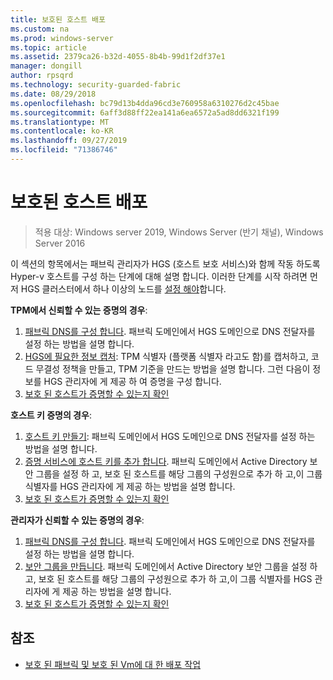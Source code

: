 ```yaml
---
title: 보호된 호스트 배포
ms.custom: na
ms.prod: windows-server
ms.topic: article
ms.assetid: 2379ca26-b32d-4055-8b4b-99d1f2df37e1
manager: dongill
author: rpsqrd
ms.technology: security-guarded-fabric
ms.date: 08/29/2018
ms.openlocfilehash: bc79d13b4dda96cd3e760958a6310276d2c45bae
ms.sourcegitcommit: 6aff3d88ff22ea141a6ea6572a5ad8dd6321f199
ms.translationtype: MT
ms.contentlocale: ko-KR
ms.lasthandoff: 09/27/2019
ms.locfileid: "71386746"
---
```

# <a name="deploy-guarded-hosts"></a>보호된 호스트 배포

>적용 대상: Windows server 2019, Windows Server (반기 채널), Windows Server 2016

이 섹션의 항목에서는 패브릭 관리자가 HGS (호스트 보호 서비스)와 함께 작동 하도록 Hyper-v 호스트를 구성 하는 단계에 대해 설명 합니다. 이러한 단계를 시작 하려면 먼저 HGS 클러스터에서 하나 이상의 노드를 [설정 해야](guarded-fabric-setting-up-the-host-guardian-service-hgs.md)합니다.

**TPM에서 신뢰할 수 있는 증명의 경우**:
1. [패브릭 DNS를 구성 합니다](guarded-fabric-configuring-fabric-dns.md). 패브릭 도메인에서 HGS 도메인으로 DNS 전달자를 설정 하는 방법을 설명 합니다.
2. [HGS에 필요한 정보 캡처](guarded-fabric-tpm-trusted-attestation-capturing-hardware.md): TPM 식별자 (플랫폼 식별자 라고도 함)를 캡처하고, 코드 무결성 정책을 만들고, TPM 기준을 만드는 방법을 설명 합니다. 그런 다음이 정보를 HGS 관리자에 게 제공 하 여 증명을 구성 합니다.
3. [보호 된 호스트가 증명할 수 있는지 확인](guarded-fabric-confirm-hosts-can-attest-successfully.md)

**호스트 키 증명의 경우**:
1. [호스트 키 만들기](guarded-fabric-create-host-key.md#create-a-host-key): 패브릭 도메인에서 HGS 도메인으로 DNS 전달자를 설정 하는 방법을 설명 합니다.
2. [증명 서비스에 호스트 키를 추가 합니다](guarded-fabric-create-host-key.md#add-the-host-key-to-the-attestation-service). 패브릭 도메인에서 Active Directory 보안 그룹을 설정 하 고, 보호 된 호스트를 해당 그룹의 구성원으로 추가 하 고,이 그룹 식별자를 HGS 관리자에 게 제공 하는 방법을 설명 합니다. 
3. [보호 된 호스트가 증명할 수 있는지 확인](guarded-fabric-confirm-hosts-can-attest-successfully.md)


**관리자가 신뢰할 수 있는 증명의 경우**:
1. [패브릭 DNS를 구성 합니다](guarded-fabric-configuring-fabric-dns.md). 패브릭 도메인에서 HGS 도메인으로 DNS 전달자를 설정 하는 방법을 설명 합니다.
2. [보안 그룹을 만듭니다](guarded-fabric-admin-trusted-attestation-creating-a-security-group.md). 패브릭 도메인에서 Active Directory 보안 그룹을 설정 하 고, 보호 된 호스트를 해당 그룹의 구성원으로 추가 하 고,이 그룹 식별자를 HGS 관리자에 게 제공 하는 방법을 설명 합니다. 
3. [보호 된 호스트가 증명할 수 있는지 확인](guarded-fabric-confirm-hosts-can-attest-successfully.md)


## <a name="see-also"></a>참조

- [보호 된 패브릭 및 보호 된 Vm에 대 한 배포 작업](guarded-fabric-deploying-hgs-overview.md#deployment-tasks-for-guarded-fabrics-and-shielded-vms)
